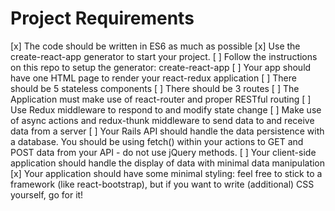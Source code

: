 # Project Requirements

[x] The code should be written in ES6 as much as possible
[x] Use the create-react-app generator to start your project.
[ ] Follow the instructions on this repo to setup the generator: create-react-app
[ ] Your app should have one HTML page to render your react-redux application
[ ] There should be 5 stateless components
[ ] There should be 3 routes
[ ] The Application must make use of react-router and proper RESTful routing
[ ] Use Redux middleware to respond to and modify state change
[ ] Make use of async actions and redux-thunk middleware to send data to and receive data from a server
[ ] Your Rails API should handle the data persistence with a database. You should be using fetch() within your actions to GET and POST data from your API - do not use jQuery methods.
[ ] Your client-side application should handle the display of data with minimal data manipulation
[x] Your application should have some minimal styling: feel free to stick to a framework (like react-bootstrap), but if you want to write (additional) CSS yourself, go for it!
